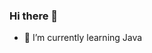 ### Hi there 👋

<!--
**Wang-Sheng-wang/Wang-Sheng-wang** is a ✨ _special_ ✨ repository because its `README.md` (this file) appears on your GitHub profile.

Here are some ideas to get you started:
- 🔭 I’m currently working on ...
- 🌱 I’m currently learning ...
- 👯 I’m looking to collaborate on ...
- 🤔 I’m looking for help with ...
- 💬 Ask me about ...
- 📫 How to reach me: ...
- 😄 Pronouns: ...
- ⚡ Fun fact: ...
- 🔭 我目前正在工作。。。
- 🌱 我目前正在学习Java
- 👯 我希望合作。。。
- 🤔 我正在寻求帮助。。。
- 💬 问我关于。。。
- 📫 如何联系我：。。。
- 😄 代词：。。。
- ⚡ 有趣的事实：。。。
- -->

- 🌱 I’m currently learning Java
